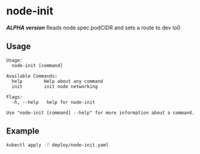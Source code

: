 # node-init

***ALPHA version***
Reads node.spec.podCIDR and sets a route to dev lo0

## Usage

```text
Usage:
  node-init [command]

Available Commands:
  help        Help about any command
  init        init node networking

Flags:
  -h, --help   help for node-init

Use "node-init [command] --help" for more information about a command.
```

## Example

```bash
kubectl apply -f deploy/node-init.yaml
```
